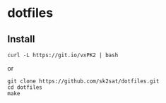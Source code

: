 # dotfiles

## Install
```
curl -L https://git.io/vxPK2 | bash
```

or

```
git clone https://github.com/sk2sat/dotfiles.git
cd dotfiles
make
```
